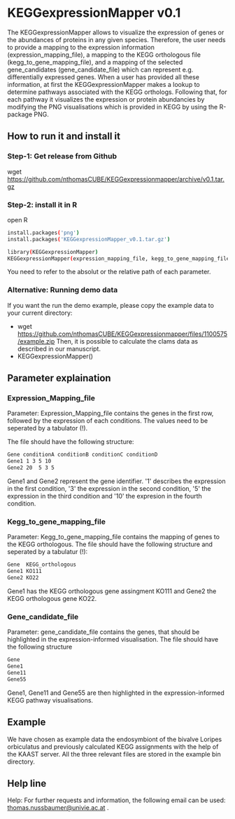 # KEGGexpressionMapper v0.1
The KEGGexpressionMapper allows to visualize the expression of genes or the abundances of proteins in any given species. Therefore, the user needs to provide a mapping to the expression information (expression_mapping_file), a mapping to the KEGG orthologous file (kegg_to_gene_mapping_file), and a mapping of the selected gene_candidates (gene_candidate_file) which can represent e.g. differentially expressed genes. When a user has provided all these information, at first the KEGGexpressionMapper makes a lookup to determine 
pathways associated with the KEGG orthologs. Following that, for each pathway it visualizes the expression or protein abundancies by modifying the PNG visualisations which is provided in KEGG by using the R-package PNG.

## How to run it and install it

### Step-1: Get release from Github
wget https://github.com/nthomasCUBE/KEGGexpressionmapper/archive/v0.1.tar.gz

### Step-2: install it in R
open R

```bash
install.packages('png')
install.packages('KEGGexpressionMapper_v0.1.tar.gz')

library(KEGGexpressionMapper)
KEGGexpressionMapper(expression_mapping_file, kegg_to_gene_mapping_file, gene_candidate_file)
```
You need to refer to the absolut or the relative path of each parameter.

### Alternative: Running demo data
If you want the run the demo example, please copy the example data to your current directory: 
- wget https://github.com/nthomasCUBE/KEGGexpressionmapper/files/1100575/example.zip
Then, it is possible to calculate the clams data as described in our manuscript.
- KEGGexpressionMapper()

## Parameter explaination
### Expression_Mapping_file
Parameter: Expression_Mapping_file contains the genes in the first row, followed by the expression of each conditions. The values need to be seperated by a tabulator (!).

The file should have the following structure:
```bash
Gene conditionA conditionB conditionC conditionD
Gene1 1 3 5 10
Gene2 20  5 3 5
```
Gene1 and Gene2 represent the gene identifier. '1' describes the expression in the first condition, '3' the expression in the second condition, '5' the expression in the third condition and '10' the expresion in the fourth condition.

### Kegg_to_gene_mapping_file
Parameter: Kegg_to_gene_mapping_file contains the mapping of genes to the KEGG orthologous.
The file should have the following structure and seperated by a tabulatur (!):
```bash
Gene  KEGG_orthologous
Gene1 KO111
Gene2 KO22
```
Gene1 has the KEGG orthologous gene assingment KO111 and Gene2 the KEGG orthologous gene KO22.

### Gene_candidate_file 
Parameter: gene_candidate_file contains the genes, that should be highlighted in the expression-informed visualisation.
The file should have the following structure
```bash
Gene
Gene1
Gene11
Gene55
```
Gene1, Gene11 and Gene55 are then highlighted in the expression-informed KEGG pathway visualisations.

## Example
We have chosen as example data the endosymbiont of the bivalve Loripes orbiculatus and previously calculated KEGG assignments
with the help of the KAAST server.  All the three relevant files are stored in the example bin directory.

## Help line
Help:
For further requests and information, the following email can be used: thomas.nussbaumer@univie.ac.at .



